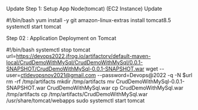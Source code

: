 Update
Step 1: Setup App Node(tomcat) (EC2 Instance)
Update

#!/bin/bash
yum install -y git
amazon-linux-extras install tomcat8.5
systemctl start tomcat


Step 02 : Application Deployment on Tomcat 

#!/bin/bash
systemctl stop tomcat
url=https://devops2022.jfrog.io/artifactory/default-maven-local/CrudDemoWithMySql/CrudDemoWithMySql/0.0.1-SNAPSHOT/CrudDemoWithMySql-0.0.1-SNAPSHOT.war
wget --user=ctldevopsnov2021@gmail.com --password=Devops@2022 -q -N $url
rm -rf /tmp/artifacts
mkdir /tmp/artifacts
mv CrudDemoWithMySql-0.0.1-SNAPSHOT.war CrudDemoWithMySql.war
cp CrudDemoWithMySql.war /tmp/artifacts
cp /tmp/artifacts/CrudDemoWithMySql.war /usr/share/tomcat/webapps
sudo systemctl start tomcat
